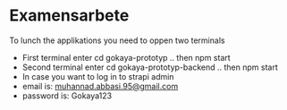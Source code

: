 # Examensarbete

To lunch the applikations you need to oppen two terminals
- First terminal enter cd gokaya-prototyp .. then npm start
- Second terminal enter cd gokaya-prototyp-backend .. then npm start
- In case you want to log in to strapi admin
- email is: muhannad.abbasi.95@gmail.com
- password is: Gokaya123
